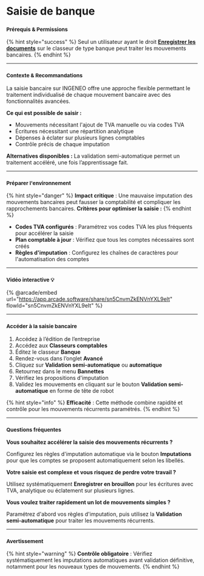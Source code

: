 # Saisie de banque

### <sup>**Prérequis & Permissions**</sup>

{% hint style="success" %}
Seul un utilisateur ayant le droit [**Enregistrer les documents**](../../administration/detail-des-droits.md) sur le classeur de type banque peut traiter les mouvements bancaires.
{% endhint %}

***

### <sup>**Contexte & Recommandations**</sup>

La saisie bancaire sur INGENEO offre une approche flexible permettant le traitement individualisé de chaque mouvement bancaire avec des fonctionnalités avancées.

**Ce qui est possible de saisir :**

* Mouvements nécessitant l'ajout de TVA manuelle ou via codes TVA
* Écritures nécessitant une répartition analytique
* Dépenses à éclater sur plusieurs lignes comptables
* Contrôle précis de chaque imputation

**Alternatives disponibles :** La validation semi-automatique permet un traitement accéléré, une fois l’apprentissage fait.

***

### <sup>**Préparer l'environnement**</sup>

{% hint style="danger" %}
**Impact critique** : Une mauvaise imputation des mouvements bancaires peut fausser la comptabilité et compliquer les rapprochements bancaires. **Critères pour optimiser la saisie :**
{% endhint %}

* **Codes TVA configurés** : Paramétrez vos codes TVA les plus fréquents pour accélérer la saisie
* **Plan comptable à jour** : Vérifiez que tous les comptes nécessaires sont créés
* **Règles d'imputation** : Configurez les chaînes de caractères pour l'automatisation des comptes

***

### <sup>Vidéo interactive 💡</sup>

{% @arcade/embed url="https://app.arcade.software/share/sn5CnvmZkENVnYXL9eIt" flowId="sn5CnvmZkENVnYXL9eIt" %}

***

### <sup>**Accéder à la saisie bancaire**</sup>

1. Accédez à l’édition de l’entreprise
2. Accédez aux **Classeurs comptables**
3. Éditez le classeur **Banque**
4. Rendez-vous dans l’onglet **Avancé**
5. Cliquez sur **Validation semi-automatique** ou **automatique**
6. Retournez dans le menu **Bannettes**
7. Vérifiez les propositions d'imputation
8. Validez les mouvements en cliquant sur le bouton **Validation semi-automatique** en forme de tête de robot

{% hint style="info" %}
**Efficacité** : Cette méthode combine rapidité et contrôle pour les mouvements récurrents paramétrés.
{% endhint %}

***

### <sup>**Questions fréquentes**</sup>

**Vous souhaitez accélérer la saisie des mouvements récurrents ?**

Configurez les règles d'imputation automatique via le bouton **Imputations** pour que les comptes se proposent automatiquement selon les libellés.

**Votre saisie est complexe et vous risquez de perdre votre travail ?**

Utilisez systématiquement **Enregistrer en brouillon** pour les écritures avec TVA, analytique ou éclatement sur plusieurs lignes.

**Vous voulez traiter rapidement un lot de mouvements simples ?**

Paramétrez d'abord vos règles d'imputation, puis utilisez la **Validation semi-automatique** pour traiter les mouvements récurrents.

***

### <sup>**Avertissement**</sup>

{% hint style="warning" %}
**Contrôle obligatoire** : Vérifiez systématiquement les imputations automatiques avant validation définitive, notamment pour les nouveaux types de mouvements.
{% endhint %}
